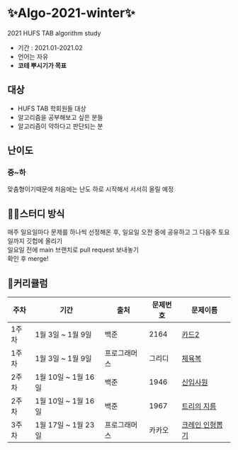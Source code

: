 # ✨Algo-2021-winter✨
2021 HUFS TAB algorithm study  
- 기간 : 2021.01-2021.02
- 언어는 자유  
- **코테 뿌시기가 목표**
  
  
## 대상   
* HUFS TAB 학회원들 대상  
* 알고리즘을 공부해보고 싶은 분들  
* 알고리즘이 약하다고 판단되는 분
  
  
## 난이도
### 중~하  
맞춤형이기때문에 처음에는 난도 하로 시작해서 서서히 올릴 예정
  
  
## ✍🏻스터디 방식
매주 일요일마다 문제를 하나씩 선정해온 후, 일요일 오전 중에 공유하고 그 다음주 토요일까지 깃헙에 올리기  
일요일 전에 main 브랜치로 pull request 보내놓기  
확인 후 merge!
  
  
## 📖커리큘럼

주차 | 기간 | 출처 | 문제번호 | 문제이름
---- | ---- | ---- | -------- | -------
1주차 | 1월 3일 ~ 1월 9일 | 백준 | 2164 | [카드2](https://www.acmicpc.net/problem/2164)
1주차 | 1월 3일 ~ 1월 9일 | 프로그래머스 | 그리디 | [체육복](https://programmers.co.kr/learn/courses/30/lessons/42862?language=python3)
2주차 | 1월 10일 ~ 1월 16일 | 백준 | 1946 | [신입사원](https://www.acmicpc.net/problem/1946) |
2주차 | 1월 10일 ~ 1월 16일 | 백준 | 1967 | [트리의 지름](https://www.acmicpc.net/problem/1967) |
3주차 | 1월 17일 ~ 1월 23일 | 프로그래머스 | 카카오 | [크레인 인형뽑기](https://programmers.co.kr/learn/courses/30/lessons/64061) |
